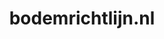 ---
layout: post
title:  "bodemrichtlijn.nl"
internal_url:  "/dutchgov/bodemrichtlijn.nl.html"
categories: dutchgov
---